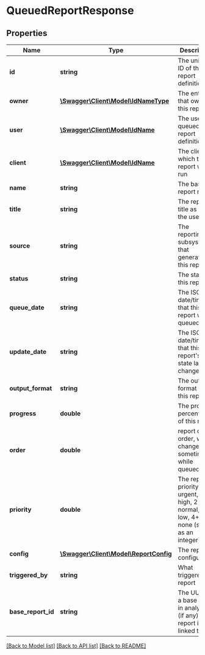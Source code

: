 # QueuedReportResponse

## Properties
Name | Type | Description | Notes
------------ | ------------- | ------------- | -------------
**id** | **string** | The unique ID of this report definition | 
**owner** | [**\Swagger\Client\Model\IdNameType**](IdNameType.md) | The entity that owns this report | 
**user** | [**\Swagger\Client\Model\IdName**](IdName.md) | The user that queued this report definition | 
**client** | [**\Swagger\Client\Model\IdName**](IdName.md) | The client for which the report was run | 
**name** | **string** | The base report name | 
**title** | **string** | The report title as set by the user | 
**source** | **string** | The reporting subsystem that generates this report | 
**status** | **string** | The status of this report | 
**queue_date** | **string** | The ISO date/time that this report was queued | 
**update_date** | **string** | The ISO date/time that this report&#39;s state last changed | 
**output_format** | **string** | The output format for this report | 
**progress** | **double** | The progress percentage of this report | 
**order** | **double** | report queue order, will change sometimes while queued | 
**priority** | **double** | The report priority: 0 &#x3D; urgent, 1 &#x3D; high, 2 &#x3D; normal, 3 &#x3D; low, 4+ &#x3D; none (sorted as an integer) | 
**config** | [**\Swagger\Client\Model\ReportConfig**](ReportConfig.md) | The report configuration | 
**triggered_by** | **string** | What triggered the report | 
**base_report_id** | **string** | The UUID of a base report in analytics (if any) this report is linked to | [optional] 

[[Back to Model list]](../README.md#documentation-for-models) [[Back to API list]](../README.md#documentation-for-api-endpoints) [[Back to README]](../README.md)


